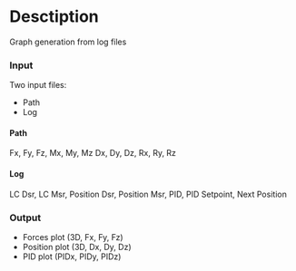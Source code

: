 # Desctiption
Graph generation from log files

### Input
Two input files:

  - Path
  - Log

#### Path
Fx, Fy, Fz, Mx, My, Mz Dx, Dy, Dz, Rx, Ry, Rz

#### Log
LC Dsr, LC Msr, Position Dsr, Position Msr, PID, PID Setpoint, Next Position

### Output
  - Forces plot (3D, Fx, Fy, Fz)
  - Position plot (3D, Dx, Dy, Dz)
  - PID plot (PIDx, PIDy, PIDz)
